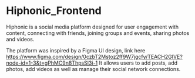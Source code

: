 # Hiphonic_Frontend
Hiphonic is a social media platform designed for user engagement with content, connecting with friends, joining groups and events, sharing photos and videos.

The platform was inspired by a Figma UI design, link here https://www.figma.com/design/0czbT2Mstoz2ff9W7jgcfy/TEACH2GIVE?node-id=1-3&t=gPhMC9n8ThpsSI3i-1
It allows users to add posts, add photos, add videos as well as manage their social network connections.

